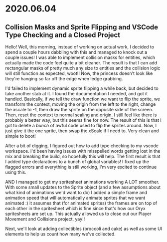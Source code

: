 # 2020.06.04
## Collision Masks and Sprite Flipping and VSCode Type Checking and a Closed Project

Hello! Well, this morning, instead of working on actual work, I decided to spend a couple hours dabbling with this and managed to knock out a couple issues! I was able to implement collision masks for entities, which actually made the code feel quite a bit cleaner. The result is that I can add rectangular masks of pretty much any size to entities and the collision logic will still function as expected, woot!! Now, the princess doesn't look like they're hanging so far off the edge when ledge grabbing.

I'd failed to implement dynamic sprite flipping a while back, but decided to take another stab at it. I found the documentation I needed, and got it handled. Basically, if we tell the draw function we want to flip the sprite, we transform the context, moving the origin from the left to the right, change the xscale to -1, then draw the sprite on the opposite side of the screen. Then, reset the context to normal scaling and origin. I still feel like there is probably a better way, but this seems fine for now. The result of this is that I got to delete a *bunch* of awful code used to flip the sprites around. Now, I just give it the one sprite, then swap the xScale if I need to. Very clean and simple to boot!

After a bit of digging, I figured out how to add type checking to my vscode workspace. I'd been having issues with misspelled words getting lost in the mix and breaking the build, so hopefully this will help. The first result is that I added type declarations to a bunch of global variables! I fixed up the flagged errors and everything is still working, I'm very excited to continue using this.

AND I managed to get my spritesheet animations working A LOT smoother. With some small updates to the Sprite object (and a few assumptions about what kind of animations we'd want to do) I added a simple frame and animation speed that will automatically animate sprites that we want animated :) it assumes that (for animated sprites) the frames are on top of each other in the spritesheet which is fine since that's how our Oryx spritesheets are set up. This actually allowed us to close out our Player Movement and Collisions project, yay!!

Next, we'll look at adding collectibles (broccoli and cake) as well as some UI elements to help us count how many we've collected.
